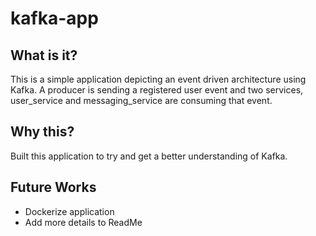 # kafka-app

## What is it?
This is a simple application depicting an event driven architecture using Kafka. A producer is sending a registered user event and two services,
user_service and messaging_service are consuming that event.

## Why this?
Built this application to try and get a better understanding of Kafka.

## Future Works
- Dockerize application
- Add more details to ReadMe
